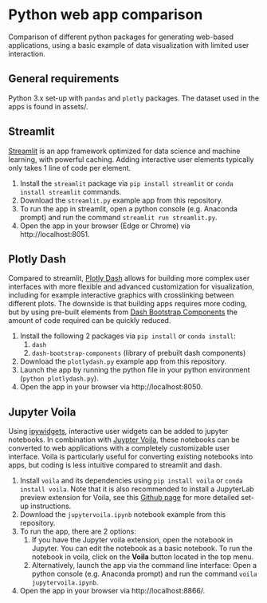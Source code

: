 # Python web app comparison
Comparison of different python packages for generating web-based applications, using a basic example of data visualization with limited user interaction. 

## General requirements
Python 3.x set-up with `pandas` and `plotly` packages. The dataset used in the apps is found in assets/. 

## Streamlit
[Streamlit](https://www.streamlit.io/) is an app framework optimized for data science and machine learning, with powerful caching. Adding interactive user elements typically only takes 1 line of code per element.

1. Install the `streamlit` package via `pip install streamlit` or `conda install streamlit` commands.
2. Download the `streamlit.py` example app from this repository.
3. To run the app in streamlit, open a python console (e.g. Anaconda prompt) and run the command `streamlit run streamlit.py`.
4. Open the app in your browser (Edge or Chrome) via http://localhost:8051.

## Plotly Dash
Compared to streamlit, [Plotly Dash](https://plotly.com/dash/) allows for building more complex user interfaces with more flexible and advanced customization for visualization, including for example interactive graphics with crosslinking between different plots. The downside is that building apps requires more coding, but by using pre-built elements from [Dash Bootstrap Components](https://dash-bootstrap-components.opensource.faculty.ai/) the amount of code required can be quickly reduced.

1. Install the following 2 packages via `pip install` or `conda install`:
    1. `dash`
    2. `dash-bootstrap-components` (library of prebuilt dash components)
2. Download the `plotlydash.py` example app from this repository.
3. Launch the app by running the python file in your python environment (`python plotlydash.py`).
4. Open the app in your browser via http://localhost:8050.

## Jupyter Voila
Using [ipywidgets](https://ipywidgets.readthedocs.io/en/latest/), interactive user widgets can be added to jupyter notebooks. In combination with [Juypter Voila](https://github.com/voila-dashboards/voila), these notebooks can be converted to web applications with a completely customizable user interface. Voila is particularly useful for converting existing notebooks into apps, but coding is less intuitive compared to streamlit and dash.

1. Install `voila` and its dependencies using `pip install voila` or `conda install voila`. Note that it is also recommended to install a JupyterLab preview extension for Voila, see this [Github page](https://github.com/voila-dashboards/voila) for more detailed set-up instructions.
2. Download the `jupytervoila.ipynb` notebook example from this repository.
3. To run the app, there are 2 options:
    1. If you have the Jupyter voila extension, open the notebook in Jupyter. You can edit the notebook as a basic notebook. To run the notebook in voila, click on the __Voila__ button located in the top menu.
    2. Alternatively, launch the app via the command line interface: Open a python console (e.g. Anaconda prompt) and run the command `voila jupytervoila.ipynb`.
3. Open the app in your browser via http://localhost:8866/.